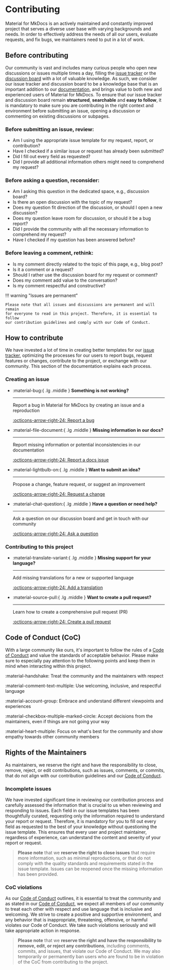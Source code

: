 # Contributing

Material for MkDocs is an actively maintained and constantly improved project 
that serves a diverse user base with varying backgrounds and needs. In order to 
effectively address the needs of all our users, evaluate requests, and fix bugs, 
we maintainers need to put in a lot of work.

## Before contributing

Our community is vast and includes many curious people who open new discussions 
or issues multiple times a day, filling the [issue tracker] or the [discussion board] 
with a lot of valuable knowledge. As such, we consider our issue tracker and 
discussion board to be a knowledge base that is an important addition to our 
[documentation], and brings value to both new and experienced users of Material 
for MkDocs. To ensure that our issue tracker and discussion board remain __structured__, 
__searchable__ and __easy to follow__, it is mandatory to make sure you are 
contributing in the right context and environment before submitting an issue, 
opening a discussion or commenting on existing discussions or subpages.

### Before submitting an issue, review:

- Am I using the appropriate issue template for my request, report, or contribution?
- Have I checked if a similar issue or request has already been submitted?
- Did I fill out every field as requested?
- Did I provide all additional information others might need to comprehend my request?

### Before asking a question, reconsider:

- Am I asking this question in the dedicated space, e.g., discussion board?
- Is there an open discussion with the topic of my request?
- Does my question fit direction of the discussion, or should I open a new discussion?
- Does my question leave room for discussion, or should it be a bug report?
- Did I provide the community with all the necessary information to comprehend my request?
- Have I checked if my question has been answered before?

### Before leaving a comment, rethink:

- Is my comment directly related to the topic of this page, e.g., blog post?
- Is it a comment or a request?
- Should I rather use the discussion board for my request or comment?
- Does my comment add value to the conversation?
- Is my comment respectful and constructive?

!!! warning "Issues are permanent"

    Please note that all issues and discussions are permanent and will remain 
    for everyone to read in this project. Therefore, it is essential to follow 
    our contribution guidelines and comply with our Code of Conduct.

## How to contribute

We have invested a lot of time in creating better templates for our
[issue tracker], optimizing the processes for our users to report bugs, request
features or changes, contribute to the project, or exchange with our community. 
This section of the documentation explains each process.

### Creating an issue

<div class="grid cards" markdown>

-   :material-bug:{ .lg .middle } __Something is not working?__

    ---

    Report a bug in Material for MkDocs by creating an issue and a reproduction

    [:octicons-arrow-right-24: Report a bug][report a bug]

-   :material-file-document:{ .lg .middle } __Missing information in our docs?__

    ---

    Report missing information or potential inconsistencies in our documentation

    [:octicons-arrow-right-24: Report a docs issue][report a docs issue]

-   :material-lightbulb-on:{ .lg .middle } __Want to submit an idea?__

    ---

    Propose a change, feature request, or suggest an improvement

    [:octicons-arrow-right-24: Request a change][request a change]

-   :material-chat-question:{ .lg .middle } __Have a question or need help?__

    ---

    Ask a question on our discussion board and get in touch with our community

    [:octicons-arrow-right-24: Ask a question][ask a question]

</div>

### Contributing to this project

<div class="grid cards" markdown>

-   :material-translate-variant:{ .lg .middle } __Missing support for your language?__

    ---

    Add missing translations for a new or supported language

    [:octicons-arrow-right-24: Add a translation](https://github.com/squidfunk/mkdocs-material/adding-a-translation)

-   :material-source-pull:{ .lg .middle } __Want to create a pull request?__

    ---

    Learn how to create a comprehensive pull request (PR)

    [:octicons-arrow-right-24: Create a pull request](https://github.com/squidfunk/mkdocs-material/creating-a-pull-request)

</div>

  [report a bug]: reporting-a-bug.md
  [report a docs issue]: reporting-a-docs-issue.md
  [request a change]: requesting-a-change.md
  [ask a question]: https://github.com/squidfunk/mkdocs-material/discussions

## Code of Conduct (CoC)

With a large community like ours, it's important to follow the rules of a 
[Code of Conduct] and value the standards of acceptable behavior. Please make
sure to especially pay attention to the following points and keep them in mind 
when interacting within this project.  

:material-handshake: Treat the community and the maintainers with respect

:material-comment-text-multiple: Use welcoming, inclusive, and respectful language

:material-account-group: Embrace and understand different viewpoints and experiences

:material-checkbox-multiple-marked-circle: Accept decisions from the maintainers, even if things are not going your way

:material-heart-multiple: Focus on what's best for the community and show empathy towards other community members

## Rights of the Maintainers

As maintainers, we reserve the right and have the responsibility to close, 
remove, reject, or edit contributions, such as issues, comments, or commits, 
that do not align with our contribution guidelines and our [Code of Conduct].

### Incomplete issues

We have invested significant time in reviewing our contribution process and 
carefully assessed the information that is crucial to us when reviewing and 
responding to issues. Each field in our issue templates has been thoughtfully 
curated, requesting only the information required to understand your report or 
request. Therefore, it is mandatory for you to fill out every field as requested 
to the best of your knowledge without questioning the issue template. This 
ensures that every user and project maintainer, regardless of experience, can 
understand the content and severity of your report or request.

> __Please note__ that we __reserve the right to close issues__ that require more 
> information, such as minimal reproductions, or that do not comply with the 
> quality standards and requirements stated in the issue template. Issues can be 
> reopened once the missing information has been provided.


### CoC violations

As our [Code of Conduct] outlines, it is essential to treat the community and as 
stated in our [Code of Conduct], we expect all members of our community to treat 
each other with respect and use language that is inclusive and welcoming. We 
strive to create a positive and supportive environment, and any behavior that is 
inappropriate, threatening, offensive, or harmful violates our Code of Conduct. 
We take such violations seriously and will take appropriate action in response.

> __Please note__ that we __reserve the right and have the responsibility to remove, edit, or reject any contributions__,
> including comments, commits, and issues, that violate our Code of Conduct. We 
> may also temporarily or permanently ban users who are found to be in violation 
> of the CoC from contributing to the project.

  [discussion board]: https://github.com/squidfunk/mkdocs-material/discussions
  [issue tracker]: https://github.com/squidfunk/mkdocs-material/issues
  [documentation]: https://squidfunk.github.io/mkdocs-material/
  [Code of Conduct]: https://github.com/squidfunk/mkdocs-material/blob/master/CODE_OF_CONDUCT.md

